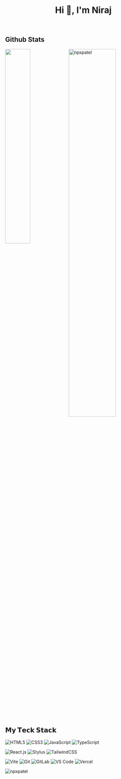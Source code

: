 <h1 align="center">Hi 👋, I'm Niraj</h1>

<br/> 
<h2> Github Stats </h2> 
<a href="https://github.com/npxpatel/github-readme-stats"><img align="left" width="40%" src="https://github-readme-stats.vercel.app/api/top-langs/?username=npxpatel&layout=compact&theme=tokyonight" /></a>
<img width="55%" src="https://github-readme-streak-stats.herokuapp.com/?user=npxpatel&theme=tokyonight" alt="npxpatel" />
<br/>


## 𝗠𝘆 𝗧𝗲𝗰𝗸 𝗦𝘁𝗮𝗰𝗸

![HTML5](https://img.shields.io/badge/-HTML5-%23E44D27?style=flat-square&logo=html5&logoColor=ffffff)
![CSS3](https://img.shields.io/badge/-CSS3-%231572B6?style=flat-square&logo=css3)
![JavaScript](https://img.shields.io/badge/-JavaScript-%23F7DF1C?style=flat-square&logo=javascript&logoColor=000000&labelColor=%23F7DF1C&color=%23FFCE5A)
![TypeScript](https://img.shields.io/badge/-TypeScript-007ACC?style=flat-square&logo=typescript&logoColor=white)

![React.js](https://img.shields.io/badge/-React.js-%23282C34?style=flat-square&logo=react)
![Stylus](https://img.shields.io/badge/-Stylus-%23333333?style=flat-square&logo=stylus)
![TailwindCSS](https://img.shields.io/badge/-TailwindCSS-%231a202c?style=flat-square&logo=tailwind-css)


![Vite](https://img.shields.io/badge/-Vite-%23646CFF?style=flat-square&logo=vite&logoColor=ffffff)
![Git](https://img.shields.io/badge/-Git-%23F05032?style=flat-square&logo=git&logoColor=%23ffffff)
![GitLab](https://img.shields.io/badge/-GitLab-FCA121?style=flat-square&logo=gitlab)
![VS Code](https://img.shields.io/badge/-VSCode-%23007ACC?style=flat-square&logo=visual-studio-code)
![Vercel](https://img.shields.io/badge/-Vercel-%23ffffff?style=flat-square&logo=vercel&logoColor=000000)

<p align="left"> <img src="https://komarev.com/ghpvc/?username=npxpatel&label=Profile%20views&color=0e75b6&style=flat" alt="npxpatel" /> </p>






